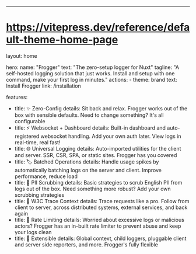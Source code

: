---
# https://vitepress.dev/reference/default-theme-home-page
layout: home

hero:
  name: "Frogger"
  text: "The zero-setup logger for Nuxt"
  tagline: "A self-hosted logging solution that just works. Install and setup with one command, make your first log in minutes."
  actions:
    - theme: brand
      text: Install Frogger
      link: /installation

features:
  - title: ✨ Zero-Config
    details: Sit back and relax. Frogger works out of the box with sensible defaults. Need to change something? It's all configurable
  - title: ⚡ Websocket + Dashboard
    details: Built-in dashboard and auto-registered websocket handling. Add your own auth later. View logs in real-time, real fast!
  - title: 🌐 Universal Logging
    details: Auto-imported utilities for the client and server. SSR, CSR, SPA, or static sites. Frogger has you covered
  - title: 🏷️ Batched Operations
    details: Handle usage spikes by automatically batching logs on the server and client. Improve performance, reduce load
  - title: 🧹 PII Scrubbing
    details: Basic strategies to scrub English PII from logs out of the box. Need something more robust? Add your own scrubbing strategies
  - title: 🔎 W3C Trace Context
    details: Trace requests like a pro. Follow from client to server, across distributed systems, external services, and back again
  - title: 🚦 Rate Limiting
    details: Worried about excessive logs or malicious actors? Frogger has an in-built rate limiter to prevent abuse and keep your logs clean
  - title: 🔌 Extensible
    details: Global context, child loggers, pluggable client and server side reporters, and more. Frogger's fully flexible